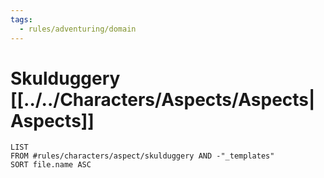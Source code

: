 ```yaml
---
tags:
  - rules/adventuring/domain
---
```

# Skulduggery [[../../Characters/Aspects/Aspects|Aspects]]
```dataview
LIST
FROM #rules/characters/aspect/skulduggery AND -"_templates"
SORT file.name ASC
```
